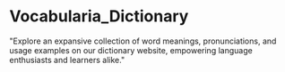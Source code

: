 # Vocabularia_Dictionary
"Explore an expansive collection of word meanings, pronunciations, and usage examples on our dictionary website, empowering language enthusiasts and learners alike."
